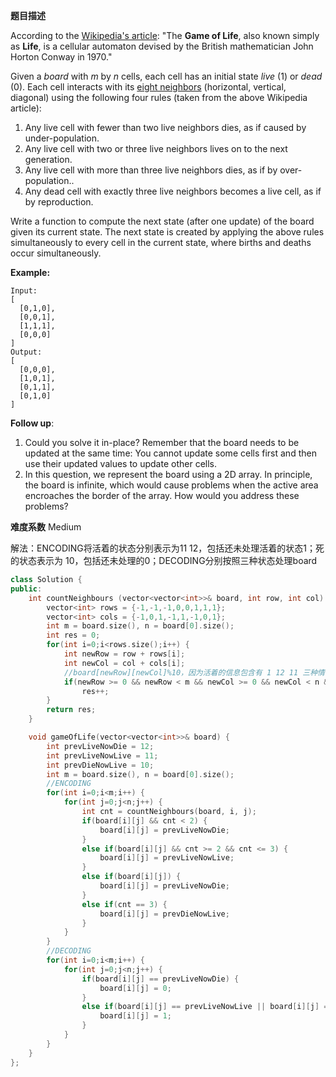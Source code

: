 **题目描述**

According to the [Wikipedia's article](https://en.wikipedia.org/wiki/Conway's_Game_of_Life): "The **Game of Life**, also known simply as **Life**, is a cellular automaton devised by the British mathematician John Horton Conway in 1970."

Given a *board* with *m* by *n* cells, each cell has an initial state *live* (1) or *dead* (0). Each cell interacts with its [eight neighbors](https://en.wikipedia.org/wiki/Moore_neighborhood) (horizontal, vertical, diagonal) using the following four rules (taken from the above Wikipedia article):

1. Any live cell with fewer than two live neighbors dies, as if caused by under-population.
2. Any live cell with two or three live neighbors lives on to the next generation.
3. Any live cell with more than three live neighbors dies, as if by over-population..
4. Any dead cell with exactly three live neighbors becomes a live cell, as if by reproduction.

Write a function to compute the next state (after one update) of the board given its current state. The next state is created by applying the above rules simultaneously to every cell in the current state, where births and deaths occur simultaneously.

**Example:**

```
Input: 
[
  [0,1,0],
  [0,0,1],
  [1,1,1],
  [0,0,0]
]
Output: 
[
  [0,0,0],
  [1,0,1],
  [0,1,1],
  [0,1,0]
]
```

**Follow up**:

1. Could you solve it in-place? Remember that the board needs to be updated at the same time: You cannot update some cells first and then use their updated values to update other cells.
2. In this question, we represent the board using a 2D array. In principle, the board is infinite, which would cause problems when the active area encroaches the border of the array. How would you address these problems?

**难度系数**
Medium

解法：ENCODING将活着的状态分别表示为11 12，包括还未处理活着的状态1；死的状态表示为 10，包括还未处理的0；DECODING分别按照三种状态处理board

```c++
class Solution {
public:
    int countNeighbours (vector<vector<int>>& board, int row, int col) {
        vector<int> rows = {-1,-1,-1,0,0,1,1,1};
        vector<int> cols = {-1,0,1,-1,1,-1,0,1};
        int m = board.size(), n = board[0].size();
        int res = 0;
        for(int i=0;i<rows.size();i++) {
            int newRow = row + rows[i];
            int newCol = col + cols[i];
            //board[newRow][newCol]%10，因为活着的信息包含有 1 12 11 三种情况，死的信息包含0、10
            if(newRow >= 0 && newRow < m && newCol >= 0 && newCol < n && board[newRow][newCol]%10 != 0)
                res++;
        }
        return res;
    }

    void gameOfLife(vector<vector<int>>& board) {
        int prevLiveNowDie = 12;
        int prevLiveNowLive = 11;
        int prevDieNowLive = 10;
        int m = board.size(), n = board[0].size();
        //ENCODING
        for(int i=0;i<m;i++) {
            for(int j=0;j<n;j++) {
                int cnt = countNeighbours(board, i, j);
                if(board[i][j] && cnt < 2) {
                    board[i][j] = prevLiveNowDie;
                }
                else if(board[i][j] && cnt >= 2 && cnt <= 3) {
                    board[i][j] = prevLiveNowLive;
                }
                else if(board[i][j]) {
                    board[i][j] = prevLiveNowDie;
                }
                else if(cnt == 3) {
                    board[i][j] = prevDieNowLive;
                }
            }
        }
        //DECODING
        for(int i=0;i<m;i++) {
            for(int j=0;j<n;j++) {
                if(board[i][j] == prevLiveNowDie) {
                    board[i][j] = 0;
                }
                else if(board[i][j] == prevLiveNowLive || board[i][j] == prevDieNowLive) {
                    board[i][j] = 1;
                }
            }
        }
    }
};
```